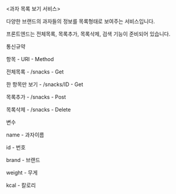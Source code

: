 <과자 목록 보기 서비스>

다양한 브랜드의 과자들의 정보를 목록형태로 보여주는 서비스입니다.

프론트엔드는 전체목록, 목록추가, 목록삭제, 검색 기능이 준비되어 있습니다.

통신규약

항목 - URI - Method

전체목록 - /snacks - Get

한 항목만 보기 - /snacks/ID - Get

목록추가 - /snacks - Post

목록삭제 - /snacks - Delete


변수 

name - 과자이름

id - 번호

brand - 브랜드

weight - 무게

kcal - 칼로리

